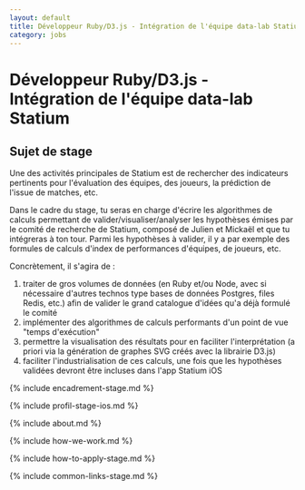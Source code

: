 ```yaml
---
layout: default
title: Développeur Ruby/D3.js - Intégration de l'équipe data-lab Statium
category: jobs
---
```


# Développeur Ruby/D3.js - Intégration de l'équipe data-lab Statium



## Sujet de stage

Une des activités principales de Statium est de rechercher des indicateurs pertinents pour l'évaluation des équipes, des joueurs, la prédiction de l'issue de matches, etc.

Dans le cadre du stage, tu seras en charge d'écrire les algorithmes de calculs permettant de valider/visualiser/analyser les hypothèses émises par le comité de recherche de Statium, composé de Julien et Mickaël et que tu intégreras à ton tour. Parmi les hypothèses à valider, il y a par exemple des formules de calculs d'index de performances d'équipes, de joueurs, etc.

Concrètement, il s'agira de :

1. traiter de gros volumes de données (en Ruby et/ou Node, avec si nécessaire d'autres technos type bases de données Postgres, files Redis, etc.) afin de valider le grand catalogue d'idées qu'a déjà formulé le comité
1. implémenter des algorithmes de calculs performants d'un point de vue "temps d'exécution"
1. permettre la visualisation des résultats pour en faciliter l'interprétation (a priori via la génération de graphes SVG créés avec la librairie D3.js)
1. faciliter l'industrialisation de ces calculs, une fois que les hypothèses validées devront être incluses dans l'app Statium iOS



{% include encadrement-stage.md %}



{% include profil-stage-ios.md %}



{% include about.md %}



{% include how-we-work.md %}



{% include how-to-apply-stage.md %}



{% include common-links-stage.md %}
